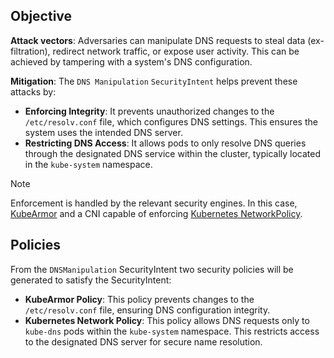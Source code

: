 ## Objective

**Attack vectors**: Adversaries can manipulate DNS requests to steal data (ex-filtration), redirect network traffic, or
expose user activity. This can be achieved by tampering with a system's DNS configuration.

**Mitigation**: The `DNS Manipulation` `SecurityIntent` helps prevent these attacks by:

- **Enforcing Integrity**: It prevents unauthorized changes to the `/etc/resolv.conf` file, which configures DNS
  settings.
  This ensures the system uses the intended DNS server.
- **Restricting DNS Access**: It allows pods to only resolve DNS queries through the designated DNS service within the
  cluster, typically located in the `kube-system` namespace.

> [!Note]
> Enforcement is handled by the relevant security engines. In this case, [KubeArmor](https://kubearmor.io/) and a CNI
> capable of
> enforcing [Kubernetes NetworkPolicy](https://kubernetes.io/docs/concepts/services-networking/network-policies/).

## Policies

From the `DNSManipulation` SecurityIntent two security policies will be generated to satisfy the SecurityIntent:

- **KubeArmor Policy**: This policy prevents changes to the `/etc/resolv.conf` file, ensuring DNS configuration
  integrity.
- **Kubernetes Network Policy**: This policy allows DNS requests only to `kube-dns` pods within the `kube-system`
  namespace.
  This restricts access to the designated DNS server for secure name resolution.
